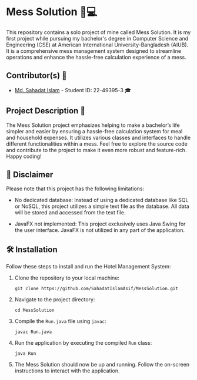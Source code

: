 # Mess Solution 🏨💻

This repository contains a solo project of mine called Mess Solution. It is my first project while pursuing my bachelor's degree in Computer Science and Engineering (CSE) at American International University-Bangladesh (AIUB). It is a comprehensive mess management system designed to streamline operations and enhance the hassle-free calculation experience of a mess.

## Contributor(s) 👥

- [Md. Sahadat Islam](https://github.com/SahadatIslamAsif) - Student ID: 22-49395-3 🎓

## Project Description 📜

The Mess Solution project emphasizes helping to make a bachelor’s life simpler and easier by ensuring a hassle-free calculation system for meal and household expenses. It utilizes various classes and interfaces to handle different functionalities within a mess.
Feel free to explore the source code and contribute to the project to make it even more robust and feature-rich. Happy coding!

## 📜 Disclaimer

Please note that this project has the following limitations:

- No dedicated database: Instead of using a dedicated database like SQL or NoSQL, this project utilizes a simple text file as the database. All data will be stored and accessed from the text file.

- JavaFX not implemented: This project exclusively uses Java Swing for the user interface. JavaFX is not utilized in any part of the application.

## 🛠️ Installation

Follow these steps to install and run the Hotel Management System:

1. Clone the repository to your local machine:

   ```
   git clone https://github.com/SahadatIslamAsif/MessSolution.git
   ```

2. Navigate to the project directory:

   ```
   cd MessSolution
   ```

3. Compile the `Run.java` file using `javac`:

   ```
   javac Run.java
   ```

4. Run the application by executing the compiled `Run` class:

   ```
   java Run
   ```

5. The Mess Solution should now be up and running. Follow the on-screen instructions to interact with the application.
